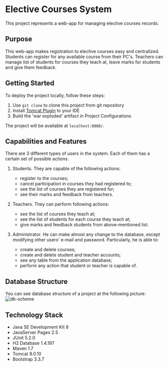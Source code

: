 # Elective Courses System

This project represents a web-app for managing elective courses records.

## Purpose

This web-app makes registration to elective courses easy and centralized.
Students can register for any available course from their PC's. 
Teachers can manage list of students for courses they teach at, 
leave marks for students and give them feedback.

## Getting Started

To deploy the project locally, follow these steps:

1. Use `git clone` to clone this project from git repository
2. Install [Tomcat Plugin](http://tomcat.apache.org/) to your IDE 
3. Build the 'war exploded' artifact in Project Configurations

The project will be available at `localhost:8080/`.

## Capabilities and Features

There are 3 different types of users in the system. 
Each of them has a certain set of possible actions.

1. Students. They are capable of the following actions:
    * register to the courses;
    * cancel participation in courses they had registered to;
    * see the list of courses they are registered for;
    * see their marks and feedback from teachers.
   
2. Teachers. They can perform following actions:
    * see the list of courses they teach at;
    * see the list of students for each course they teach at;
    * give marks and feedback students from above-mentioned list.
   
3. Administrator. He can make almost any change to the database, 
except modifying other users' e-mail and password. 
Particularly, he is able to:
    * create and delete courses;
    * create and delete student and teacher accounts;
    * see any table from the application database;
    * perform any action that student or teacher is capable of. 

## Database Structure

You can see database structure of a project at the following picture:  
![db-scheme](/uploads/1e528f9229557374849189af6d27ca24/db-scheme.png)

## Technology Stack
* Java SE Development Kit 8
* JavaServer Pages 2.5
* JUnit 5.2.0
* H2 Database 1.4.197
* Maven 1.7
* Tomcat 9.0.10
* Bootstrap 3.3.7

